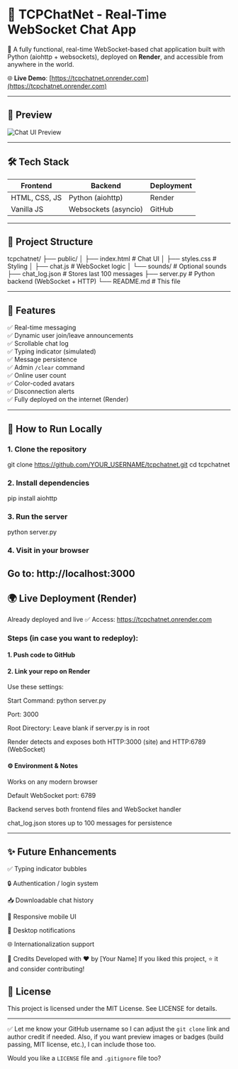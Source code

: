 # 💬 TCPChatNet - Real-Time WebSocket Chat App

🚀 A fully functional, real-time WebSocket-based chat application built with Python (aiohttp + websockets), deployed on **Render**, and accessible from anywhere in the world.

🌐 **Live Demo**: [https://tcpchatnet.onrender.com](https://tcpchatnet.onrender.com)

---

## 📸 Preview

![Chat UI Preview](https://your-image-url-if-any.com/preview.png)

---

## 🛠 Tech Stack

| Frontend      | Backend             | Deployment |
|---------------|---------------------|------------|
| HTML, CSS, JS | Python (aiohttp)    | Render     |
| Vanilla JS    | Websockets (asyncio)| GitHub     |

---

## 📁 Project Structure

tcpchatnet/
├── public/
│ ├── index.html # Chat UI
│ ├── styles.css # Styling
│ ├── chat.js # WebSocket logic
│ └── sounds/ # Optional sounds
├── chat_log.json # Stores last 100 messages
├── server.py # Python backend (WebSocket + HTTP)
└── README.md # This file


---

## 🚀 Features

✅ Real-time messaging  
✅ Dynamic user join/leave announcements  
✅ Scrollable chat log  
✅ Typing indicator (simulated)  
✅ Message persistence  
✅ Admin `/clear` command  
✅ Online user count  
✅ Color-coded avatars  
✅ Disconnection alerts  
✅ Fully deployed on the internet (Render)

---

## 🧪 How to Run Locally

### 1. Clone the repository

git clone https://github.com/YOUR_USERNAME/tcpchatnet.git
cd tcpchatnet

### 2. Install dependencies

pip install aiohttp

### 3. Run the server
python server.py

### 4. Visit in your browser
Go to: http://localhost:3000
---

## 🌍 Live Deployment (Render)
Already deployed and live ✅
Access: https://tcpchatnet.onrender.com

### Steps (in case you want to redeploy):
#### 1. Push code to GitHub

#### 2. Link your repo on Render

Use these settings:

Start Command: python server.py

Port: 3000

Root Directory: Leave blank if server.py is in root

Render detects and exposes both HTTP:3000 (site) and HTTP:6789 (WebSocket)

#### ⚙️ Environment & Notes
Works on any modern browser

Default WebSocket port: 6789

Backend serves both frontend files and WebSocket handler

chat_log.json stores up to 100 messages for persistence

---

## ✨ Future Enhancements
✅ Typing indicator bubbles

🔒 Authentication / login system

📥 Downloadable chat history

📱 Responsive mobile UI

🔔 Desktop notifications

🌐 Internationalization support

🙌 Credits
Developed with ❤️ by [Your Name]
If you liked this project, ⭐ it and consider contributing!

## 📜 License
This project is licensed under the MIT License. See LICENSE for details.

---

✅ Let me know your GitHub username so I can adjust the `git clone` link and author credit if needed. Also, if you want preview images or badges (build passing, MIT license, etc.), I can include those too.

Would you like a `LICENSE` file and `.gitignore` file too?
